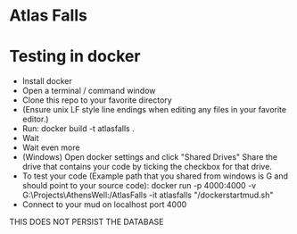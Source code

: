 # Atlas Falls

# Testing in docker

- Install docker
- Open a terminal / command window
- Clone this repo to your favorite directory
- (Ensure unix LF style line endings when editing any files in your favorite editor.)
- Run: docker build -t atlasfalls .
- Wait
- Wait even more
- (Windows) Open docker settings and click "Shared Drives" Share the drive that contains your code by ticking the checkbox for that drive.
- To test your code (Example path that you shared from windows is G and should point to your source code): 
	docker run -p 4000:4000 -v G:\Projects\AthensWell:/AtlasFalls -it atlasfalls "/dockerstartmud.sh"
- Connect to your mud on localhost port 4000

THIS DOES NOT PERSIST THE DATABASE
